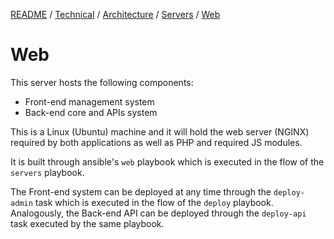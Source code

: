 [README](/) / [Technical](0e9eb851-aec6-11e7-9592-978508c84318.md) / [Architecture](d6d68f40-aec7-11e7-894f-6b718994da22.md) / [Servers](d6d68f41-aec7-11e7-894f-6b718994da22.md) / [Web](d6d66832-aec7-11e7-894f-6b718994da22.md)

# Web

This server hosts the following components:

- Front-end management system
- Back-end core and APIs system

This is a Linux (Ubuntu) machine and it will hold the web server (NGINX) required by both applications as well as PHP and required JS modules.

It is built through ansible's `web` playbook which is executed in the flow of the `servers` playbook.

The Front-end system can be deployed at any time through the `deploy-admin` task which is executed in the flow of the `deploy` playbook. Analogously, the Back-end API can be deployed through the `deploy-api` task executed by the same playbook.
